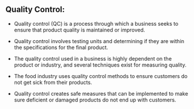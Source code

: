 ﻿## Quality Control: ##

- Quality control (QC) is a process through which a business seeks to ensure that product quality is maintained or improved.

- Quality control involves testing units and determining if they are within the specifications for the final product.


- The quality control used in a business is highly dependent on the product or industry, and several techniques exist for measuring quality.

- The food industry uses quality control methods to ensure customers do not get sick from their products.


- Quality control creates safe measures that can be implemented to make sure deficient or damaged products do not end up with customers.

